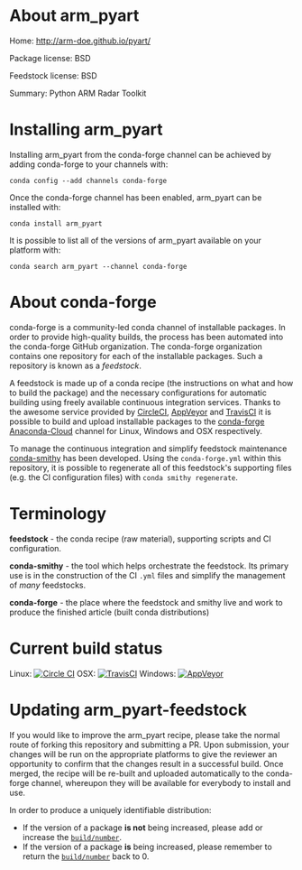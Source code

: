 About arm_pyart
===============

Home: http://arm-doe.github.io/pyart/

Package license: BSD

Feedstock license: BSD

Summary: Python ARM Radar Toolkit



Installing arm_pyart
====================

Installing arm_pyart from the conda-forge channel can be achieved by adding conda-forge to your channels with:

```
conda config --add channels conda-forge
```

Once the conda-forge channel has been enabled, arm_pyart can be installed with:

```
conda install arm_pyart
```

It is possible to list all of the versions of arm_pyart available on your platform with:

```
conda search arm_pyart --channel conda-forge
```


About conda-forge
=================

conda-forge is a community-led conda channel of installable packages.
In order to provide high-quality builds, the process has been automated into the
conda-forge GitHub organization. The conda-forge organization contains one repository 
for each of the installable packages. Such a repository is known as a *feedstock*.

A feedstock is made up of a conda recipe (the instructions on what and how to build
the package) and the necessary configurations for automatic building using freely
available continuous integration services. Thanks to the awesome service provided by
[CircleCI](https://circleci.com/), [AppVeyor](http://www.appveyor.com/)
and [TravisCI](https://travis-ci.org/) it is possible to build and upload installable
packages to the [conda-forge](https://anaconda.org/conda-forge)
[Anaconda-Cloud](http://docs.anaconda.org/) channel for Linux, Windows and OSX respectively.

To manage the continuous integration and simplify feedstock maintenance
[conda-smithy](http://github.com/conda-forge/conda-smithy) has been developed.
Using the ``conda-forge.yml`` within this repository, it is possible to regenerate all of
this feedstock's supporting files (e.g. the CI configuration files) with ``conda smithy regenerate``.


Terminology
===========

**feedstock** - the conda recipe (raw material), supporting scripts and CI configuration.

**conda-smithy** - the tool which helps orchestrate the feedstock.
                   Its primary use is in the construction of the CI ``.yml`` files
                   and simplify the management of *many* feedstocks.

**conda-forge** - the place where the feedstock and smithy live and work to
                  produce the finished article (built conda distributions)

Current build status
====================
Linux: [![Circle CI](https://circleci.com/gh/conda-forge/arm_pyart-feedstock.svg?style=svg)](https://circleci.com/gh/conda-forge/arm_pyart-feedstock)
OSX: [![TravisCI](https://travis-ci.org/conda-forge/arm_pyart-feedstock.svg?branch=master)](https://travis-ci.org/conda-forge/arm_pyart-feedstock) 
Windows: [![AppVeyor](https://ci.appveyor.com/api/projects/status/github/conda-forge/arm_pyart-feedstock?svg=True)](https://ci.appveyor.com/project/conda-forge/arm_pyart-feedstock/branch/master)


Updating arm_pyart-feedstock
============================

If you would like to improve the arm_pyart recipe, please take the normal
route of forking this repository and submitting a PR. Upon submission, your changes will
be run on the appropriate platforms to give the reviewer an opportunity to confirm that the
changes result in a successful build. Once merged, the recipe will be re-built and uploaded
automatically to the conda-forge channel, whereupon they will be available for everybody to
install and use.

In order to produce a uniquely identifiable distribution:
 * If the version of a package **is not** being increased, please add or increase
   the [``build/number``](http://conda.pydata.org/docs/building/meta-yaml.html#build-number-and-string). 
 * If the version of a package **is** being increased, please remember to return
   the [``build/number``](http://conda.pydata.org/docs/building/meta-yaml.html#build-number-and-string)
   back to 0.
